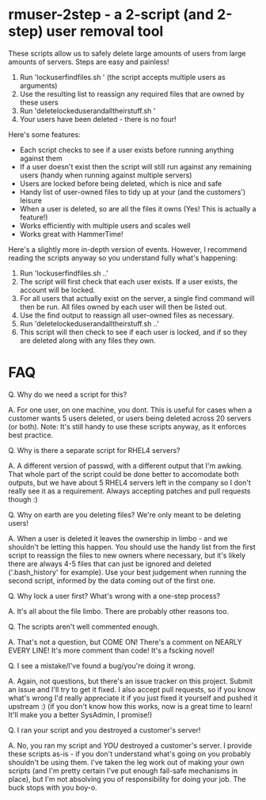 rmuser-2step - a 2-script (and 2-step) user removal tool
========================================================

These scripts allow us to safely delete large amounts of users from large amounts of servers. Steps are easy and painless!

1. Run 'lockuserfindfiles.sh <user>' (the script accepts multiple users as arguments)
2. Use the resulting list to reassign any required files that are owned by these users
3. Run 'deletelockeduserandalltheirstuff.sh <user>'
4. Your users have been deleted - there is no four!

Here's some features:

- Each script checks to see if a user exists before running anything against them
- If a user doesn't exist then the script will still run against any remaining users (handy when running against multiple servers)
- Users are locked before being deleted, which is nice and safe
- Handy list of user-owned files to tidy up at your (and the customers') leisure
- When a user is deleted, so are all the files it owns (Yes! This is actually a feature!)
- Works efficiently with multiple users and scales well
- Works great with HammerTime!

Here's a slightly more in-depth version of events. However, I recommend reading the scripts anyway so you understand fully what's happening:

1. Run 'lockuserfindfiles.sh <user1> <user2> ..'
2. The script will first check that each user exists. If a user exists, the account will be locked.
3. For all users that actually exist on the server, a single find command will then be run. All files owned by each user will then be listed out.
4. Use the find output to reassign all user-owned files as necessary.
5. Run 'deletelockeduserandalltheirstuff.sh <user1> <user2> ..'
6. This script will then check to see if each user is locked, and if so they are deleted along with any files they own.

FAQ
===

Q. Why do we need a script for this?

A. For one user, on one machine, you dont. This is useful for cases when a customer wants 5 users deleted, or users being deleted across 20 servers (or both). Note: It's still handy to use these scripts anyway, as it enforces best practice.

Q. Why is there a separate script for RHEL4 servers?

A. A different version of passwd, with a different output that I'm awking. That whole part of the script could be done better to accomodate both outputs, but we have about 5 RHEL4 servers left in the company so I don't really see it as a requirement. Always accepting patches and pull requests though :)

Q. Why on earth are you deleting files? We're only meant to be deleting users!

A. When a user is deleted it leaves the ownership in limbo - and we shouldn't be letting this happen. You should use the handy list from the first script to reassign the files to new owners where necessary, but it's likely there are always 4-5 files that can just be ignored and deleted ('.bash_history' for example). Use your best judgement when running the second script, informed by the data coming out of the first one.

Q. Why lock a user first? What's wrong with a one-step process?

A. It's all about the file limbo. There are probably other reasons too.

Q. The scripts aren't well commented enough.

A. That's not a question, but COME ON! There's a comment on NEARLY EVERY LINE! It's more comment than code! It's a fscking novel!

Q. I see a mistake/I've found a bug/you're doing it wrong.

A. Again, not questions, but there's an issue tracker on this project. Submit an issue and I'll try to get it fixed. I also accept pull requests, so if you know what's wrong I'd really appreciate it if you just fixed it yourself and pushed it upstream :) (if you don't know how this works, now is a great time to learn! It'll make you a better SysAdmin, I promise!)

Q. I ran your script and you destroyed a customer's server!

A. No, you ran my script and *YOU* destroyed a customer's server. I provide these scripts as-is - if you don't understand what's going on you probably shouldn't be using them. I've taken the leg work out of making your own scripts (and I'm pretty certain I've put enough fail-safe mechanisms in place), but I'm not absolving you of responsibility for doing your job. The buck stops with you boy-o.

